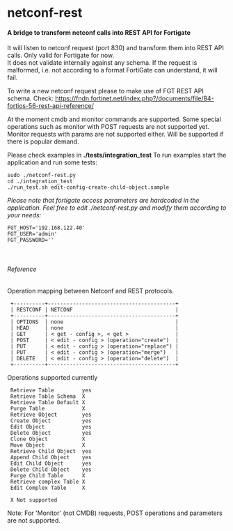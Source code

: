# netconf-rest
#### A bridge to transform netconf calls into REST API for Fortigate

It will listen to netconf request (port 830) and transform them into REST API calls. Only valid for Fortigate for now.<br>
It does not validate internally against any schema. If the request is malformed, i.e. not according to a format FortiGate can understand, it will fail.

To write a new netconf request please to make use of FGT REST API schema.
Check: https://fndn.fortinet.net/index.php?/documents/file/84-fortios-56-rest-api-reference/

At the moment cmdb and monitor commands are supported. Some special operations such as monitor with POST requests are not supported yet. Monitor requests with params are not supported either. Will be supported if there is popular demand.

Please check examples in **./tests/integration_test**
To run examples start the application and run some tests:

```
sudo ./netconf-rest.py
cd ./integration_test
./run_test.sh edit-config-create-child-object.sample
```

*Please note that fortigate access parameters are hardcoded in the application.
Feel free to edit ./netconf-rest.py and modify them according to your needs:*
```
FGT_HOST='192.168.122.40'
FGT_USER='admin'
FGT_PASSWORD=''
```
<br>

###### Reference
Operation mapping between Netconf and REST protocols.
```
 +----------+-----------------------------------------+
 | RESTCONF | NETCONF                                 |
 +----------+-----------------------------------------+
 | OPTIONS  | none                                    |
 | HEAD     | none                                    |
 | GET      | < get - config >, < get >               |
 | POST     | < edit - config > (operation="create")  |
 | PUT      | < edit - config > (operation="replace") |
 | PUT      | < edit - config > (operation="merge")   |
 | DELETE   | < edit - config > (operation="delete")  |
 +----------+-----------------------------------------+
 ```

Operations supported currently

```
 Retrieve Table         yes
 Retrieve Table Schema  X
 Retrieve Table Default X
 Purge Table            X
 Retrieve Object        yes
 Create Object          yes
 Edit Object            yes
 Delete Object          yes
 Clone Object           X
 Move Object            X
 Retrieve Child Object  yes
 Append Child Object    yes
 Edit Child Object      yes
 Delete Child Object    yes
 Purge Child Table      X
 Retrieve complex Table X
 Edit Complex Table     X

 X Not supported
 ```

 Note: For 'Monitor' (not CMDB) requests, POST operations and parameters are not supported.
